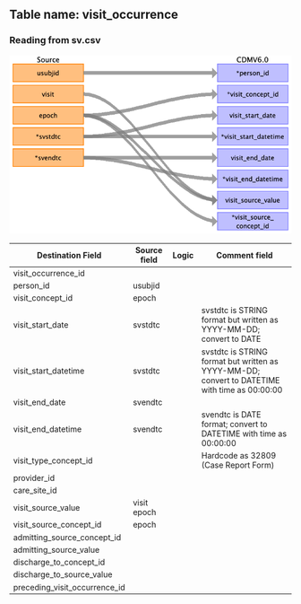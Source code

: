 ## Table name: visit_occurrence

### Reading from sv.csv

![](md_files/image1.png)

| Destination Field | Source field | Logic | Comment field |
| --- | --- | --- | --- |
| visit_occurrence_id |  |  |  |
| person_id | usubjid |  |  |
| visit_concept_id | epoch |  |  |
| visit_start_date | svstdtc |  | svstdtc is STRING format but written as YYYY-MM-DD; convert to DATE |
| visit_start_datetime | svstdtc |  | svstdtc is STRING format but written as YYYY-MM-DD; convert to DATETIME with time as 00:00:00 |
| visit_end_date | svendtc |  |  |
| visit_end_datetime | svendtc |  | svendtc is DATE format; convert to DATETIME with time as 00:00:00 |
| visit_type_concept_id |  |  | Hardcode as 32809 (Case Report Form) |
| provider_id |  |  |  |
| care_site_id |  |  |  |
| visit_source_value | visit<br>epoch |  |  |
| visit_source_concept_id | epoch |  |  |
| admitting_source_concept_id |  |  |  |
| admitting_source_value |  |  |  |
| discharge_to_concept_id |  |  |  |
| discharge_to_source_value |  |  |  |
| preceding_visit_occurrence_id |  |  |  |

